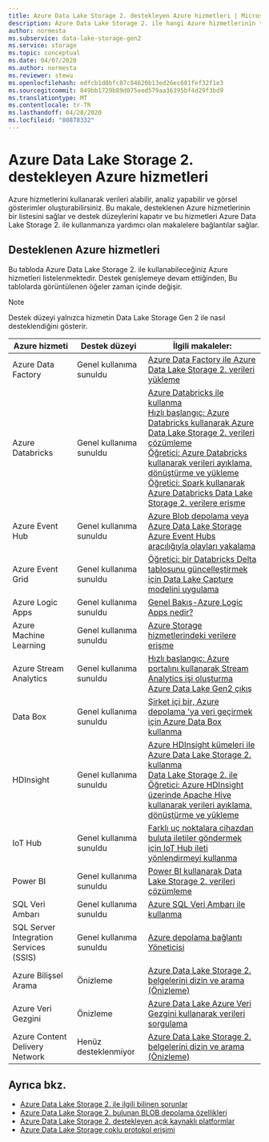 ```yaml
---
title: Azure Data Lake Storage 2. destekleyen Azure hizmetleri | Microsoft Docs
description: Azure Data Lake Storage 2. ile hangi Azure hizmetlerinin tümleştirileceğini öğrenin
author: normesta
ms.subservice: data-lake-storage-gen2
ms.service: storage
ms.topic: conceptual
ms.date: 04/07/2020
ms.author: normesta
ms.reviewer: stewu
ms.openlocfilehash: edfcb1d0bfc87c84620b13ed26ec681fef32f1e3
ms.sourcegitcommit: 849bb1729b89d075eed579aa36395bf4d29f3bd9
ms.translationtype: MT
ms.contentlocale: tr-TR
ms.lasthandoff: 04/28/2020
ms.locfileid: "80878332"
---
```

# <a name="azure-services-that-support-azure-data-lake-storage-gen2"></a>Azure Data Lake Storage 2. destekleyen Azure hizmetleri

Azure hizmetlerini kullanarak verileri alabilir, analiz yapabilir ve görsel gösterimler oluşturabilirsiniz. Bu makale, desteklenen Azure hizmetlerinin bir listesini sağlar ve destek düzeylerini kapatır ve bu hizmetleri Azure Data Lake Storage 2. ile kullanmanıza yardımcı olan makalelere bağlantılar sağlar.

## <a name="supported-azure-services"></a>Desteklenen Azure hizmetleri

Bu tabloda Azure Data Lake Storage 2. ile kullanabileceğiniz Azure hizmetleri listelenmektedir. Destek genişlemeye devam ettiğinden, Bu tablolarda görüntülenen öğeler zaman içinde değişir.

> [!NOTE]
> Destek düzeyi yalnızca hizmetin Data Lake Storage Gen 2 ile nasıl desteklendiğini gösterir.

|Azure hizmeti |Destek düzeyi |İlgili makaleler: |
|---------------|-------------------|---|
|Azure Data Factory|Genel kullanıma sunuldu|[Azure Data Factory ile Azure Data Lake Storage 2. verileri yükleme](https://docs.microsoft.com/azure/data-factory/load-azure-data-lake-storage-gen2?toc=%2fazure%2fstorage%2fblobs%2ftoc.json)|
|Azure Databricks|Genel kullanıma sunuldu|[Azure Databricks ile kullanma](https://docs.azuredatabricks.net/data/data-sources/azure/azure-datalake-gen2.html) <br> [Hızlı başlangıç: Azure Databricks kullanarak Azure Data Lake Storage 2. verileri çözümleme](data-lake-storage-quickstart-create-databricks-account.md) <br>[Öğretici: Azure Databricks kullanarak verileri ayıklama, dönüştürme ve yükleme](https://docs.microsoft.com/azure/azure-databricks/databricks-extract-load-sql-data-warehouse) <br>[Öğretici: Spark kullanarak Azure Databricks Data Lake Storage 2. verilere erişme](data-lake-storage-use-databricks-spark.md)|
|Azure Event Hub|Genel kullanıma sunuldu|[Azure Blob depolama veya Azure Data Lake Storage Azure Event Hubs aracılığıyla olayları yakalama](https://docs.microsoft.com/azure/event-hubs/event-hubs-capture-overview)|
|Azure Event Grid|Genel kullanıma sunuldu|[Öğretici: bir Databricks Delta tablosunu güncelleştirmek için Data Lake Capture modelini uygulama](data-lake-storage-events.md)|
|Azure Logic Apps|Genel kullanıma sunuldu|[Genel Bakış-Azure Logic Apps nedir?](https://docs.microsoft.com/azure/logic-apps/logic-apps-overview)|
|Azure Machine Learning|Genel kullanıma sunuldu|[Azure Storage hizmetlerindeki verilere erişme](https://docs.microsoft.com/azure/machine-learning/how-to-access-data)|
|Azure Stream Analytics|Genel kullanıma sunuldu|[Hızlı başlangıç: Azure portalını kullanarak Stream Analytics işi oluşturma](https://docs.microsoft.com/azure/stream-analytics/stream-analytics-quick-create-portal) <br> [Azure Data Lake Gen2 çıkış](https://docs.microsoft.com/azure/stream-analytics/stream-analytics-define-outputs#blob-storage-and-azure-data-lake-gen2)|
|Data Box|Genel kullanıma sunuldu|[Şirket içi bir, Azure depolama 'ya veri geçirmek için Azure Data Box kullanma](data-lake-storage-migrate-on-premises-hdfs-cluster.md)|
|HDInsight |Genel kullanıma sunuldu|[Azure HDInsight kümeleri ile Azure Data Lake Storage 2. kullanma](https://docs.microsoft.com/azure/hdinsight/hdinsight-hadoop-use-data-lake-storage-gen2?toc=%2fazure%2fstorage%2fblobs%2ftoc.json)<br>[Data Lake Storage 2. ile](data-lake-storage-use-hdfs-data-lake-storage.md) <br>[Öğretici: Azure HDInsight üzerinde Apache Hive kullanarak verileri ayıklama, dönüştürme ve yükleme](data-lake-storage-tutorial-extract-transform-load-hive.md)|
|IoT Hub |Genel kullanıma sunuldu|[Farklı uç noktalara cihazdan buluta iletiler göndermek için IoT Hub ileti yönlendirmeyi kullanma](https://docs.microsoft.com/azure/iot-hub/iot-hub-devguide-messages-d2c)|
|Power BI|Genel kullanıma sunuldu|[Power BI kullanarak Data Lake Storage 2. verileri çözümleme](https://docs.microsoft.com/power-query/connectors/datalakestorage)|
|SQL Veri Ambarı|Genel kullanıma sunuldu|[Azure SQL Veri Ambarı ile kullanma](https://docs.microsoft.com/azure/sql-database/sql-database-vnet-service-endpoint-rule-overview?toc=%2fazure%2fstorage%2fblobs%2ftoc.json#azure-sql-data-warehouse-polybase)|
|SQL Server Integration Services (SSIS)|Genel kullanıma sunuldu|[Azure depolama bağlantı Yöneticisi](https://docs.microsoft.com/sql/integration-services/connection-manager/azure-storage-connection-manager?view=sql-server-2017)|
|Azure Bilişsel Arama|Önizleme|[Azure Data Lake Storage 2. belgelerini dizin ve arama (Önizleme)](https://docs.microsoft.com/azure/search/search-howto-index-azure-data-lake-storage)|
|Azure Veri Gezgini|Önizleme|[Azure Data Lake Azure Veri Gezgini kullanarak verileri sorgulama](https://docs.microsoft.com/azure/data-explorer/data-lake-query-data)|
|Azure Content Delivery Network|Henüz desteklenmiyor|[Azure Data Lake Storage 2. belgelerini dizin ve arama (Önizleme)](https://docs.microsoft.com/azure/cdn/cdn-overview)|


## <a name="see-also"></a>Ayrıca bkz.

- [Azure Data Lake Storage 2. ile ilgili bilinen sorunlar](data-lake-storage-known-issues.md)
- [Azure Data Lake Storage 2. bulunan BLOB depolama özellikleri](data-lake-storage-supported-blob-storage-features.md)
- [Azure Data Lake Storage 2. destekleyen açık kaynaklı platformlar](data-lake-storage-supported-open-source-platforms.md)
- [Azure Data Lake Storage çoklu protokol erişimi](data-lake-storage-multi-protocol-access.md)